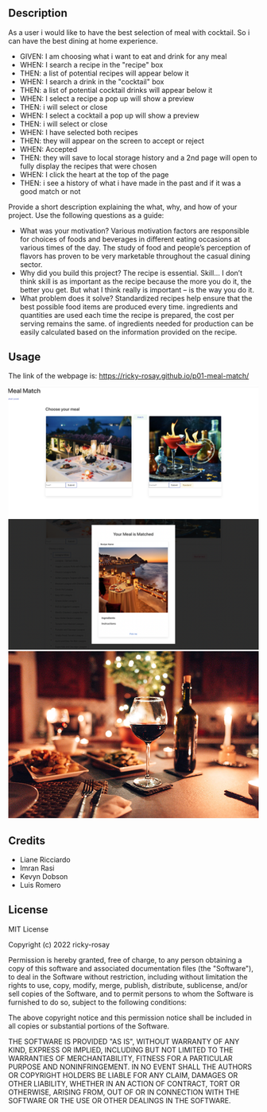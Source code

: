 # <Meal Match>

## Description

As a user i would like to have the best selection of meal with cocktail. So i can have the best dining at home experience.

- GIVEN: I am choosing what i want to eat and drink for any meal
- WHEN: I search a recipe in the "recipe" box
- THEN: a list of potential recipes will appear below it
- WHEN: I search a drink in the "cocktail" box
- THEN: a list of potential cocktail drinks will appear below it
- WHEN: I select a recipe a pop up will show a preview
- THEN: i will select or close
- WHEN: I select a cocktail a pop up will show a preview
- THEN: i will select or close
- WHEN: I have selected both recipes
- THEN: they will appear on the screen to accept or reject
- WHEN: Accepted
- THEN: they will save to local storage history and a 2nd page will open to fully display the recipes that were chosen
- WHEN: I click the heart at the top of the page
- THEN: i see a history of what i have made in the past and if it was a good match or not

Provide a short description explaining the what, why, and how of your project. Use the following questions as a guide:

- What was your motivation?
  Various motivation factors are responsible for choices of foods and beverages in different eating occasions at various times of the day. The study of food and people’s perception of flavors has proven to be very marketable throughout the casual dining sector.
- Why did you build this project?
  The recipe is essential. Skill… I don’t think skill is as important as the recipe because the more you do it, the better you get. But what I think really is important – is the way you do it.
- What problem does it solve?
  Standardized recipes help ensure that the best possible food items are produced every time. ingredients and quantities are used each time the recipe is prepared, the cost per serving remains the same. of ingredients needed for production can be easily calculated based on the information provided on the recipe.

## Usage

The link of the webpage is: https://ricky-rosay.github.io/p01-meal-match/ 

![alt text](Assets/images/landingpage.png)
![alt text](Assets/images/modalpreview.png)
![alt text](Assets/images/thematch.jpg)

## Credits

- Liane Ricciardo
- Imran Rasi
- Kevyn Dobson
- Luis Romero

## License

MIT License

Copyright (c) 2022 ricky-rosay

Permission is hereby granted, free of charge, to any person obtaining a copy
of this software and associated documentation files (the "Software"), to deal
in the Software without restriction, including without limitation the rights
to use, copy, modify, merge, publish, distribute, sublicense, and/or sell
copies of the Software, and to permit persons to whom the Software is
furnished to do so, subject to the following conditions:

The above copyright notice and this permission notice shall be included in all
copies or substantial portions of the Software.

THE SOFTWARE IS PROVIDED "AS IS", WITHOUT WARRANTY OF ANY KIND, EXPRESS OR
IMPLIED, INCLUDING BUT NOT LIMITED TO THE WARRANTIES OF MERCHANTABILITY,
FITNESS FOR A PARTICULAR PURPOSE AND NONINFRINGEMENT. IN NO EVENT SHALL THE
AUTHORS OR COPYRIGHT HOLDERS BE LIABLE FOR ANY CLAIM, DAMAGES OR OTHER
LIABILITY, WHETHER IN AN ACTION OF CONTRACT, TORT OR OTHERWISE, ARISING FROM,
OUT OF OR IN CONNECTION WITH THE SOFTWARE OR THE USE OR OTHER DEALINGS IN THE
SOFTWARE.
